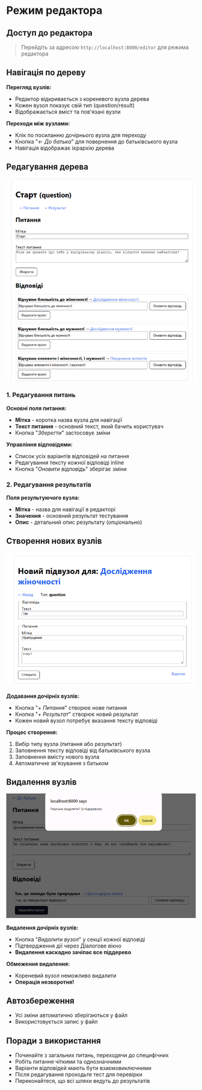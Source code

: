 # Режим редактора

## Доступ до редактора

> Перейдіть за адресою `http://localhost:8000/editor` для режима редактора

## Навігація по дереву

**Перегляд вузлів:**

- Редактор відкривається з кореневого вузла дерева
- Кожен вузол показує свій тип (question/result)
- Відображається вміст та пов'язані вузли

**Переходи між вузлами:**

- Клік по посиланню дочірнього вузла для переходу
- Кнопка "_← До батька_" для повернення до батьківського вузла
- Навігація відображає ієрархію дерева

## Редагування дерева

![alt text](static/image5.png)

### 1. Редагування питань

**Основні поля питання:**

- **Мітка** - коротка назва вузла для навігації
- **Текст питання** - основний текст, який бачить користувач
- Кнопка "_Зберегти_" застосовує зміни

**Управління відповідями:**

- Список усіх варіантів відповідей на питання
- Редагування тексту кожної відповіді inline
- Кнопка "_Оновити відповідь_" зберігає зміни

### 2. Редагування результатів

**Поля результуючого вузла:**

- **Мітка** - назва для навігації в редакторі
- **Значення** - основний результат тестування
- **Опис** - детальний опис результату (опціонально)

## Створення нових вузлів

![alt text](static/image6.png)

**Додавання дочірніх вузлів:**

- Кнопка "_+ Питання_" створює нове питання
- Кнопка "_+ Результат_" створює новий результат
- Кожен новий вузол потребує вказання тексту відповіді

**Процес створення:**

1. Вибір типу вузла (питання або результат)
2. Заповнення тексту відповіді від батьківського вузла
3. Заповнення вмісту нового вузла
4. Автоматичне зв'язування з батьком

## Видалення вузлів

![alt text](static/image7.png)

**Видалення дочірніх вузлів:**

- Кнопка "_Видалити вузол_" у секції кожної відповіді
- Підтвердження дії через Діалогове вікно
- **Видалення каскадно зачіпає все піддерево**

**Обмеження видалення:**

- Кореневий вузол неможливо видалити
- **Операція незворотня!**

## Автозбереження

- Усі зміни автоматично зберігаються у файл
- Використовується запис у файл

## Поради з використання

- Починайте з загальних питань, переходячи до специфічних
- Робіть питання чіткими та однозначними
- Варіанти відповідей мають бути взаємовиключними
- Після редагування проходьте тест для перевірки
- Переконайтеся, що всі шляхи ведуть до результатів
